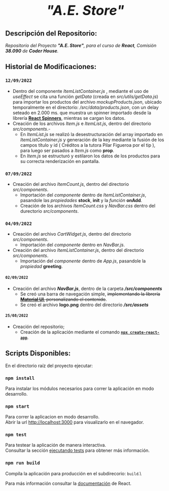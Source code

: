 # *<h2 align=center>**"A.E. Store"**</h2>*

## **Descripción del Repositorio**:
*Repositorio del Proyecto **"A.E. Store"**, para el curso de ***React***, Comisión **38.090** de **Coder House**.*

## Historial de Modificaciones:

### `12/09/2022`
- Dentro del componente *ItemListContainer.js* , mediante el uso de *useEffect* se cita  una función *getData* (creada en *src/utils/getData.js*) para importar los productos del archivo *mockupProducts.json*, ubicado temporalmente en el directorio: */src/data/products.json*, con un delay seteado en 2.000 ms. que muestra un spinner importado desde la librería **[React Spinners](https://mhnpd.github.io/react-loader-spinner/)**, mientras se cargan los datos.
- Creación de los archivos *Item.js* e *ItemList.js*, dentro del directorio *src/components*.-
  - En *ItemList.js* se realizó la desestructuración del array importado en *ItemListContainer.js* y generación de la key mediante la fusión de los campos título y id ( Créditos a la tutora Pilar Figueroa por el tip ), para luego ser pasados a *Item.js* como **prop**.
  - En *Item.js* se estructuró y estilaron los datos de los productos para su correcta renderización en pantalla.
### `07/09/2022`
- Creación del archivo *ItemCount.js*, dentro del directorio *src/components*.
  - Importación del *componente* dentro de *ItemListContainer.js*, pasandole las *propiedades* **stock**, **init** y la *función* **onAdd**.
  - Creación de los archivos *ItemCount.css* y *NavBar.css* dentro del durectorio *src/components*. 

### `04/09/2022`
- Creación del archivo *CartWidget.js*, dentro del directorio *src/components*.
  - Importación del *componente* dentro en *NavBar.js*.
- Creación del archivo *ItemListContainer.js*, dentro del directorio *src/components*.
  - Importación del *componente* dentro de *App.js*, pasandole la *propiedad* **greeting**.
#### `02/09/2022`
- Creación del archivo ***NavBar.js***, dentro de la carpeta ***/src/components***
    - Se creó una barra de navegación simple, ~~implementando la librería **[Material UI](https://mui.com/)**, personalizando el contenido~~.
    - Se creó el archivo **logo.png** dentro del directorio ***/src/assets***
#### `25/08/2022`
- Creación del repositorio;
    - Creación de la aplicación mediante el comando **[`npx create-react-app`](https://es.reactjs.org/docs/create-a-new-react-app.html#create-react-app)**.

## Scripts Disponibles:

En el directorio raíz del proyecto ejecutar:

### `npm install`

Para instalar los módulos necesarios para correr la aplicación en modo desarrollo.
### `npm start`

Para correr la aplicacion en modo desarrollo.\
Abrir la url [http://localhost:3000](http://localhost:3000) para visualizarlo en el navegador.

### `npm test`

Para testear la aplicación de manera interactiva.\
Consultar la sección [ejecutando tests](https://facebook.github.io/create-react-app/docs/running-tests) para obtener más información.

### `npm run build`

Compila la aplicación para producción en el subdirecorio: `build`.\

Para más información consultar la [documentación](https://es.reactjs.org/docs/getting-started.html) de React.